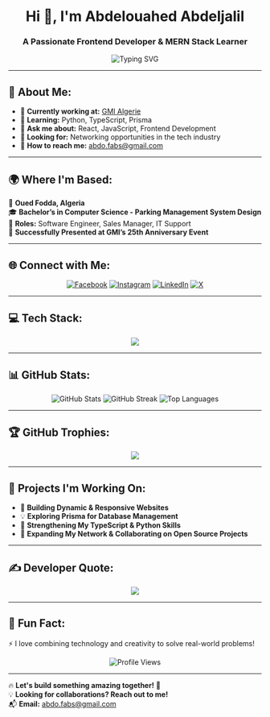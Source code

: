 <h1 align="center">Hi 👋, I'm Abdelouahed Abdeljalil</h1>
<h3 align="center">A Passionate Frontend Developer & MERN Stack Learner</h3>

<p align="center">
  <img src="https://readme-typing-svg.herokuapp.com?font=Fira+Code&weight=600&size=22&pause=1000&color=0CF74F&center=true&vCenter=true&width=700&lines=Frontend+Developer+|+MERN+Stack+Enthusiast;Passionate+about+Building+Scalable+Web+Apps;Open+to+Collaboration+%26+Networking" alt="Typing SVG" />
</p>

---

## 🚀 About Me:
- 🔭 **Currently working at:** [GMI Algerie](https://gmi-groupe.com/)
- 🌱 **Learning:** Python, TypeScript, Prisma
- 💬 **Ask me about:** React, JavaScript, Frontend Development
- 🤝 **Looking for:** Networking opportunities in the tech industry
- 📩 **How to reach me:** abdo.fabs@gmail.com

---

## 🌍 Where I'm Based:
📍 **Oued Fodda, Algeria**  
🎓 **Bachelor’s in Computer Science - Parking Management System Design**  
🏢 **Roles:** Software Engineer, Sales Manager, IT Support  
🎤 **Successfully Presented at GMI’s 25th Anniversary Event**  

---

## 🌐 Connect with Me:
<p align="center">
  <a href="https://facebook.com/profile.php?id=100069856617270" target="_blank"><img src="https://img.shields.io/badge/Facebook-%231877F2.svg?style=for-the-badge&logo=facebook&logoColor=white" alt="Facebook"></a>
  <a href="https://instagram.com/abdeljalilabdelouahed" target="_blank"><img src="https://img.shields.io/badge/Instagram-%23E4405F.svg?style=for-the-badge&logo=instagram&logoColor=white" alt="Instagram"></a>
  <a href="https://linkedin.com/in/abdelouahed-abdeldjalil-a133a919a" target="_blank"><img src="https://img.shields.io/badge/LinkedIn-%230077B5.svg?style=for-the-badge&logo=linkedin&logoColor=white" alt="LinkedIn"></a>
  <a href="https://x.com/@fabscanon" target="_blank"><img src="https://img.shields.io/badge/X-%23121011.svg?style=for-the-badge&logo=x&logoColor=white" alt="X"></a>
</p>

---

## 💻 Tech Stack:
<p align="center">
  <img src="https://skillicons.dev/icons?i=html,css,js,ts,react,nextjs,nodejs,express,mongodb,mysql,php,redux,tailwind,sass,bootstrap,vercel,git,github,figma,canva,java,py" />
</p>

---

## 📊 GitHub Stats:
<p align="center">
  <img src="https://github-readme-stats.vercel.app/api?username=abdeldjalilAA&theme=radical&hide_border=false&include_all_commits=true&count_private=true" alt="GitHub Stats" />
  <img src="https://github-readme-streak-stats.herokuapp.com/?user=abdeldjalilAA&theme=radical&hide_border=false" alt="GitHub Streak" />
  <img src="https://github-readme-stats.vercel.app/api/top-langs/?username=abdeldjalilAA&theme=radical&hide_border=false&layout=compact" alt="Top Languages" />
</p>

---

## 🏆 GitHub Trophies:
<p align="center">
  <img src="https://github-profile-trophy.vercel.app/?username=abdeldjalilAA&theme=radical&no-frame=true&margin-w=4" />
</p>

---

## 🎯 Projects I'm Working On:
- 🚀 **Building Dynamic & Responsive Websites**
- 💡 **Exploring Prisma for Database Management**
- 📌 **Strengthening My TypeScript & Python Skills**
- 🔗 **Expanding My Network & Collaborating on Open Source Projects**

---

## ✍️ Developer Quote:
<p align="center">
  <img src="https://quotes-github-readme.vercel.app/api?type=horizontal&theme=radical" />
</p>

---

## 🚀 Fun Fact:
⚡ I love combining technology and creativity to solve real-world problems!  

<p align="center">
  <img src="https://visitcount.itsvg.in/api?id=abdeldjalilAA&icon=0&color=0" alt="Profile Views">
</p>

---

🔥 **Let's build something amazing together!** 🚀  
💡 **Looking for collaborations? Reach out to me!**  
📬 **Email:** abdo.fabs@gmail.com


